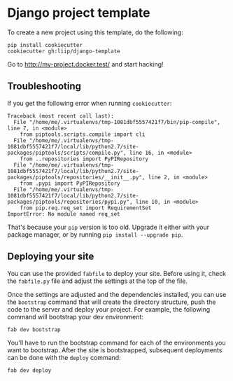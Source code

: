 Django project template
=======================

To create a new project using this template, do the following:

    pip install cookiecutter
    cookiecutter gh:liip/django-template

Go to http://my-project.docker.test/ and start hacking!

Troubleshooting
---------------

If you get the following error when running `cookiecutter`:

```
Traceback (most recent call last):
  File "/home/me/.virtualenvs/tmp-1081dbf5557421f7/bin/pip-compile", line 7, in <module>
    from piptools.scripts.compile import cli
  File "/home/me/.virtualenvs/tmp-1081dbf5557421f7/local/lib/python2.7/site-packages/piptools/scripts/compile.py", line 16, in <module>
    from ..repositories import PyPIRepository
  File "/home/me/.virtualenvs/tmp-1081dbf5557421f7/local/lib/python2.7/site-packages/piptools/repositories/__init__.py", line 2, in <module>
    from .pypi import PyPIRepository
  File "/home/me/.virtualenvs/tmp-1081dbf5557421f7/local/lib/python2.7/site-packages/piptools/repositories/pypi.py", line 10, in <module>
    from pip.req.req_set import RequirementSet
ImportError: No module named req_set
```

That's because your `pip` version is too old. Upgrade it either with your
package manager, or by running `pip install --upgrade pip`.


Deploying your site
-------------------

You can use the provided `fabfile` to deploy your site. Before using it, check
the `fabfile.py` file and adjust the settings at the top of the file.

Once the settings are adjusted and the dependencies installed, you can use the
`bootstrap` command that will create the directory structure, push the code to
the server and deploy your project. For example, the following command will
bootstrap your dev environment:

    fab dev bootstrap

You'll have to run the bootstrap command for each of the environments you want
to bootstrap. After the site is bootstrapped, subsequent deployments can be
done with the `deploy` command:

    fab dev deploy
